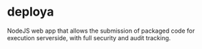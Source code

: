 # deploya
NodeJS web app that allows the submission of packaged code for execution serverside, with full security and audit tracking.
